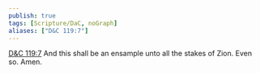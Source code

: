 ```yaml
---
publish: true
tags: [Scripture/DaC, noGraph]
aliases: ["D&C 119:7"]
---
```

[D&C 119:7](https://churchofjesuschrist.org/study/scriptures/dc-testament/dc/119?lang=eng&id=p7#p7) And this shall be an ensample unto all the stakes of Zion. Even so. Amen.






